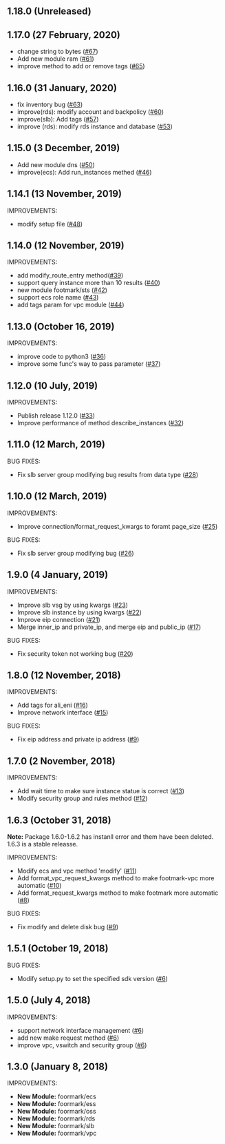 ## 1.18.0 (Unreleased)

## 1.17.0 (27 February, 2020)
- change string to bytes ([#67](https://github.com/alibaba/footmark/pull/67))
- Add new module ram ([#61](https://github.com/alibaba/footmark/pull/61))
- improve method to add or remove tags ([#65](https://github.com/alibaba/footmark/pull/65))

## 1.16.0 (31 January, 2020)

- fix inventory bug ([#63](https://github.com/alibaba/footmark/pull/63))
- improve(rds): modify account and backpolicy ([#60](https://github.com/alibaba/footmark/pull/60))
- improve(slb): Add tags ([#57](https://github.com/alibaba/footmark/pull/57))
- improve (rds): modify rds instance and database ([#53](https://github.com/alibaba/footmark/pull/53))

## 1.15.0 (3 December, 2019)

- Add new module dns ([#50](https://github.com/alibaba/footmark/pull/50))
- improve(ecs): Add run_instances methed ([#46](https://github.com/alibaba/footmark/pull/46))

## 1.14.1 (13 November, 2019)

IMPROVEMENTS:
- modify setup file ([#48](https://github.com/alibaba/footmark/pull/48))

## 1.14.0 (12 November, 2019)
IMPROVEMENTS:

- add modify_route_entry method([#39](https://github.com/alibaba/footmark/pull/39))
- support query instance more than 10 results ([#40](https://github.com/alibaba/footmark/pull/40))
- new module footmark/sts ([#42](https://github.com/alibaba/ansible-provider/pull/42))
- support ecs role name ([#43](https://github.com/alibaba/ansible-provider/pull/43))
- add tags param for vpc module ([#44](https://github.com/alibaba/ansible-provider/pull/44))

## 1.13.0 (October 16, 2019)
IMPROVEMENTS:

- improve code to python3 ([#36](https://github.com/alibaba/footmark/pull/36))
- improve some func's way to pass parameter ([#37](https://github.com/alibaba/footmark/pull/37))

## 1.12.0 (10 July, 2019)

IMPROVEMENTS:

- Publish release 1.12.0 ([#33](https://github.com/alibaba/footmark/pull/33))
- Improve performance of method describe_instances ([#32](https://github.com/alibaba/footmark/pull/32))

## 1.11.0 (12 March, 2019)

BUG FIXES:

- Fix slb server group modifying bug results from data type ([#28](https://github.com/alibaba/footmark/pull/28))

## 1.10.0 (12 March, 2019)

IMPROVEMENTS:

- Improve connection/format_request_kwargs to foramt page_size ([#25](https://github.com/alibaba/footmark/pull/25))

BUG FIXES:

- Fix slb server group modifying bug ([#26](https://github.com/alibaba/footmark/pull/26))

## 1.9.0 (4 January, 2019)

IMPROVEMENTS:

- Improve slb vsg by using kwargs ([#23](https://github.com/alibaba/footmark/pull/23))
- Improve slb instance by using kwargs ([#22](https://github.com/alibaba/footmark/pull/22))
- Improve eip connection ([#21](https://github.com/alibaba/footmark/pull/21))
- Merge inner_ip and private_ip, and merge eip and public_ip ([#17](https://github.com/alibaba/footmark/pull/17))

BUG FIXES:

- Fix security token not working bug ([#20](https://github.com/alibaba/footmark/pull/20))

## 1.8.0 (12 November, 2018)

IMPROVEMENTS:

- Add tags for ali_eni ([#16](https://github.com/alibaba/footmark/pull/16))
- Improve network interface ([#15](https://github.com/alibaba/footmark/pull/15))

BUG FIXES:

- Fix eip address and private ip address ([#9](https://github.com/alibaba/footmark/pull/17))

## 1.7.0 (2 November, 2018)

IMPROVEMENTS:

- Add wait time to make sure instance statue is correct ([#13](https://github.com/alibaba/footmark/pull/13))
- Modify security group and rules method ([#12](https://github.com/alibaba/footmark/pull/12))

## 1.6.3 (October 31, 2018)

**Note:** Package 1.6.0-1.6.2 has instanll error and them have been deleted. 1.6.3 is a stable releasse.

IMPROVEMENTS:

- Modify ecs and vpc method 'modify' ([#11](https://github.com/alibaba/footmark/pull/11))
- Add format_vpc_request_kwargs method to make footmark-vpc more automatic ([#10](https://github.com/alibaba/footmark/pull/10))
- Add format_request_kwargs method to make footmark more automatic ([#8](https://github.com/alibaba/footmark/pull/8))

BUG FIXES:

- Fix modify and delete disk bug ([#9](https://github.com/alibaba/footmark/pull/9))

## 1.5.1 (October 19, 2018)

BUG FIXES:

  * Modify setup.py to set the specified sdk version ([#6](https://github.com/alibaba/footmark/pull/6))

## 1.5.0 (July 4, 2018)

IMPROVEMENTS:

  * support network interface management ([#6](https://github.com/alibaba/footmark/pull/6))
  * add new make request method ([#6](https://github.com/alibaba/footmark/pull/6))
  * improve vpc, vswitch and security group ([#6](https://github.com/alibaba/footmark/pull/6))

## 1.3.0 (January 8, 2018)

IMPROVEMENTS:

  * **New Module:** foormark/ecs
  * **New Module:** foormark/ess
  * **New Module:** foormark/oss
  * **New Module:** foormark/rds
  * **New Module:** foormark/slb
  * **New Module:** foormark/vpc
